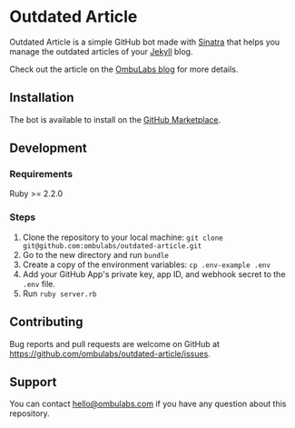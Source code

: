 # Outdated Article

Outdated Article is a simple GitHub bot made with [Sinatra](http://sinatrarb.com/) that helps you manage the outdated articles of your [Jekyll](https://jekyllrb.com) blog.

Check out the article on the [OmbuLabs blog](https://www.ombulabs.com/blog) for more details.

## Installation

The bot is available to install on the [GitHub Marketplace](https://github.com/marketplace/outdated-article).

## Development

### Requirements

Ruby >= 2.2.0

### Steps

1. Clone the repository to your local machine: `git clone git@github.com:ombulabs/outdated-article.git`
2. Go to the new directory and run `bundle`
3. Create a copy of the environment variables: `cp .env-example .env`
4. Add your GitHub App's private key, app ID, and webhook secret to the `.env` file.
5. Run `ruby server.rb`

## Contributing

Bug reports and pull requests are welcome on GitHub at https://github.com/ombulabs/outdated-article/issues.

## Support

You can contact hello@ombulabs.com if you have any question about this repository.
